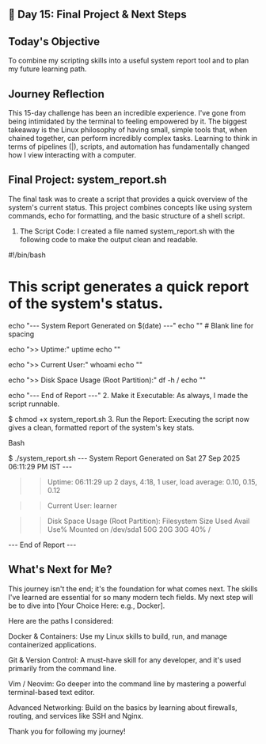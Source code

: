 ## 🐧 Day 15: Final Project & Next Steps

## Today's Objective
To combine my scripting skills into a useful system report tool and to plan my future learning path.

## Journey Reflection
This 15-day challenge has been an incredible experience. I've gone from being intimidated by the terminal to feeling empowered by it. The biggest takeaway is the Linux philosophy of having small, simple tools that, when chained together, can perform incredibly complex tasks. Learning to think in terms of pipelines (|), scripts, and automation has fundamentally changed how I view interacting with a computer.

## Final Project: system_report.sh
The final task was to create a script that provides a quick overview of the system's current status. This project combines concepts like using system commands, echo for formatting, and the basic structure of a shell script.

1. The Script Code:
I created a file named system_report.sh with the following code to make the output clean and readable.


#!/bin/bash

# This script generates a quick report of the system's status.

echo "--- System Report Generated on $(date) ---"
echo "" # Blank line for spacing

echo ">> Uptime:"
uptime
echo ""

echo ">> Current User:"
whoami
echo ""

echo ">> Disk Space Usage (Root Partition):"
df -h /
echo ""

echo "--- End of Report ---"
2. Make it Executable:
As always, I made the script runnable.

$ chmod +x system_report.sh
3. Run the Report:
Executing the script now gives a clean, formatted report of the system's key stats.

Bash

$ ./system_report.sh
--- System Report Generated on Sat 27 Sep 2025 06:11:29 PM IST ---

>> Uptime:
 06:11:29 up 2 days,  4:18,  1 user,  load average: 0.10, 0.15, 0.12

>> Current User:
learner

>> Disk Space Usage (Root Partition):
Filesystem      Size  Used Avail Use% Mounted on
/dev/sda1        50G   20G   30G  40% /

--- End of Report ---
## What's Next for Me?
This journey isn't the end; it's the foundation for what comes next. The skills I've learned are essential for so many modern tech fields. My next step will be to dive into [Your Choice Here: e.g., Docker].

Here are the paths I considered:

Docker & Containers: Use my Linux skills to build, run, and manage containerized applications.

Git & Version Control: A must-have skill for any developer, and it's used primarily from the command line.

Vim / Neovim: Go deeper into the command line by mastering a powerful terminal-based text editor.

Advanced Networking: Build on the basics by learning about firewalls, routing, and services like SSH and Nginx.

Thank you for following my journey!
